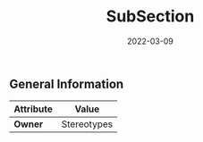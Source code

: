 ﻿---
title: SubSection
toc: false
type: specs
date: "2022-03-09"
draft: false
specification: VEC
version: 2.0.0
documentType: "Recommendation"
elementType: Class
classes:
  - SubSection
menu_name: vec-2.0.0
---


## General Information

| Attribute               | Value |
|-------------------------|-------|
| **Owner**               | Stereotypes |
